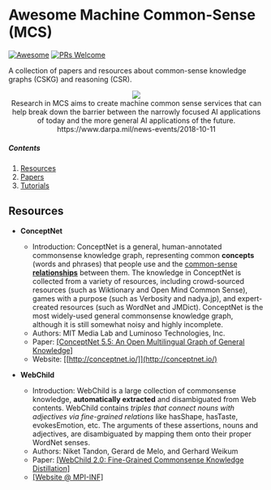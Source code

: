# Awesome Machine Common-Sense (MCS)
[![Awesome](https://cdn.rawgit.com/sindresorhus/awesome/d7305f38d29fed78fa85652e3a63e154dd8e8829/media/badge.svg)](https://github.com/sindresorhus/awesome)
[![PRs Welcome](https://img.shields.io/badge/PRs-welcome-brightgreen.svg?style=flat-square)](http://makeapullrequest.com)

A collection of papers and resources about common-sense knowledge graphs (CSKG) and reasoning (CSR). 

<p align="center">
  <img src="https://www.darpa.mil/DDM_Gallery/teaching-machines-619-316.jpg">
  <br><span>Research in MCS aims to create machine common sense services that can help break down the barrier between the narrowly focused AI applications of today and the more general AI applications of the future. <br> https://www.darpa.mil/news-events/2018-10-11</span>
</p>

##### Contents  

1. [Resources](#resources)  
2. [Papers](#papers)
3. [Tutorials](#tutorials)



## Resources
- **ConceptNet**
  - Introduction: ConceptNet is a general, human-annotated commonsense knowledge graph, representing common **concepts** (words and phrases) that people use and the [common-sense **relationships**](https://github.com/commonsense/conceptnet5/wiki/Relations) between them. The knowledge in ConceptNet is collected from a variety of resources, including crowd-sourced resources (such as Wiktionary and Open Mind Common Sense), games with a purpose (such as Verbosity and nadya.jp), and expert-created resources (such as WordNet and JMDict). ConceptNet is the most widely-used general commonsense knowledge graph, although it is still somewhat noisy and highly incomplete. 
  - Authors: MIT Media Lab and Luminoso Technologies, Inc.
  - Paper: [[ConceptNet 5.5: An Open Multilingual Graph of General Knowledge]](https://arxiv.org/abs/1612.03975)
  - Website: [[http://conceptnet.io/]](http://conceptnet.io/)


- **WebChild**
  - Introduction: WebChild is a large collection of commonsense knowledge, **automatically extracted** and disambiguated from Web contents. WebChild contains _triples that connect nouns with adjectives via fine-grained relations_ like hasShape, hasTaste, evokesEmotion, etc. The arguments of these assertions, nouns and adjectives, are disambiguated by mapping them onto their proper WordNet senses.
  - Authors: Niket Tandon, Gerard de Melo, and Gerhard Weikum
  - Paper: [[WebChild 2.0: Fine-Grained Commonsense Knowledge Distillation]](http://people.mpi-inf.mpg.de/~ntandon/papers/tandon-acl2017-demo.pdf)
  - [[Website @ MPI-INF]](https://www.mpi-inf.mpg.de/departments/databases-and-information-systems/research/yago-naga/webchild/)
